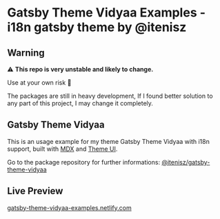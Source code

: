 # Gatsby Theme Vidyaa Examples - i18n gatsby theme by @itenisz

## Warning

:warning: **This repo is very unstable and likely to change.**

Use at your own risk :ghost:

The packages are still in heavy development, If I found better solution to any part of this project, I may change it completely.

## Gatsby Theme Vidyaa

This is an usage example for my theme Gatsby Theme Vidyaa with i18n support, built with [MDX](https://mdxjs.com/) and [Theme UI](https://theme-ui.com/).

Go to the package repository for further informations: [@itenisz/gatsby-theme-vidyaa](https://github.com/itenisz/gatsby-themes/tree/master/packages/gatsby-theme-vidyaa)

## Live Preview

[gatsby-theme-vidyaa-examples.netlify.com](https://gatsby-theme-vidyaa-examples.netlify.com/)
